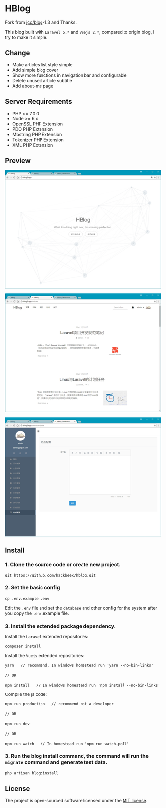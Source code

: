 # HBlog

Fork from [jcc/blog](https://github.com/jcc/blog)-1.3 and Thanks.

This blog built with `Laravel 5.*` and `Vuejs 2.*`, compared to origin blog, I try to make it simple.

## Change

- Make articles list style simple
- Add simple blog cover
- Show more functions in navigation bar and configurable
- Delete unused article subtitle
- Add about-me page


## Server Requirements

- PHP >= 7.0.0
- Node >= 6.x
- OpenSSL PHP Extension
- PDO PHP Extension
- Mbstring PHP Extension
- Tokenizer PHP Extension
- XML PHP Extension

## Preview

![New Blog](https://raw.githubusercontent.com/hackbeex/p/master/hblog/demo1.jpg)

![New Blog](https://raw.githubusercontent.com/hackbeex/p/master/hblog/demo2.jpg)

![New Blog](https://raw.githubusercontent.com/hackbeex/p/master/hblog/demo3.jpg)

## Install

### 1. Clone the source code or create new project.

```shell
git https://github.com/hackbeex/hblog.git
```

### 2. Set the basic config

```shell
cp .env.example .env
```

Edit the `.env` file and set the `database` and other config for the system after you copy the `.env`.example file.

### 3. Install the extended package dependency.

Install the `Laravel` extended repositories: 

```shell
composer install
```

Install the `Vuejs` extended repositories: 

```shel
yarn   // recommend, In windows homestead run 'yarn --no-bin-links'

// OR

npm install   // In windows homestead run 'npm install --no-bin-links'
```

Compile the js code: 

```shel
npm run production   // recommend not a developer

// OR

npm run dev

// OR

npm run watch   // In homestead run 'npm run watch-poll'
```

### 3. Run the blog install command, the command will run the `migrate` command and generate test data.

```shell
php artisan blog:install
```

## License

The project is open-sourced software licensed under the [MIT license](http://opensource.org/licenses/MIT).
